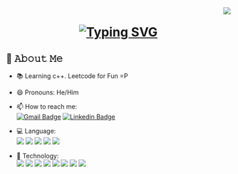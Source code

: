 <img align="right" src="https://visitor-badge.laobi.icu/badge?page_id=wongzc.wongzc">

<h1 align="center">
<a href="https://git.io/typing-svg">
 <img src="https://readme-typing-svg.herokuapp.com?font=Inter&size=28&duration=4000&pause=1000&color=1DF7A5&width=435&lines=Hello+There!!+;This+is+Zhao+Cai+%E2%9C%8C%EF%B8%8F;Nice+to+meet+you%F0%9F%98%81" alt="Typing SVG" />
</a>
</h1>

## 📖 𝙰𝚋𝚘𝚞𝚝 𝙼𝚎
- 📚 Learning c++. Leetcode for Fun =P
- 😄 Pronouns: He/Him
- 📫 How to reach me: <br> [![Gmail Badge](https://img.shields.io/badge/-wzclalala@gmail.com-c14438?style=flat-square&logo=Gmail&logoColor=white&link=mailto:wzclalala@gmail.com)](wzclalala@gmail.com) [![Linkedin Badge](https://img.shields.io/badge/-ZhaoCai-blue?style=flat-square&logo=Linkedin&logoColor=white&link=https://www.linkedin.com/in/zhao-cai-wong/)](https://www.linkedin.com/in/zhao-cai-wong/)
- 💻 Language: <br> <img src="https://img.shields.io/badge/Python-FFD43B?style=for-the-badge&logo=python&logoColor=blue"
                    /> <img src="https://img.shields.io/badge/HTML5-E34F26?style=for-the-badge&logo=html5&logoColor=white" 
                       /> <img src="https://img.shields.io/badge/JavaScript-323330?style=for-the-badge&logo=javascript&logoColor=F7DF1E" 
                           /> <img src="https://img.shields.io/badge/typescript-%23007ACC.svg?style=for-the-badge&logo=typescript&logoColor=white" 
                               /> <img src="https://img.shields.io/badge/-GraphQL-E10098?style=for-the-badge&logo=graphql&logoColor=white"
                                   />
                   
- 🚀 Technology: <br><img src="https://img.shields.io/badge/PyTorch-EE4C2C?style=for-the-badge&logo=pytorch&logoColor=white" 
                     /> <img src="https://img.shields.io/badge/TensorFlow-FF6F00?style=for-the-badge&logo=tensorflow&logoColor=white" 
                         /> <img src="https://img.shields.io/badge/Amazon_AWS-FF9900?style=for-the-badge&logo=amazonaws&logoColor=white" 
                             /> <img src="https://img.shields.io/badge/MySQL-005C84?style=for-the-badge&logo=mysql&logoColor=white" 
                                 /> <img src="https://img.shields.io/badge/Selenium-43B02A?style=for-the-badge&logo=Selenium&logoColor=white"
                                     /> <img src="https://img.shields.io/badge/Jira-0052CC?style=for-the-badge&logo=Jira&logoColor=white" 
                                         /> <img src="https://img.shields.io/badge/Django-092E20?style=for-the-badge&logo=django&logoColor=green" 
                                             /> <img src="https://img.shields.io/badge/react-%2320232a.svg?style=for-the-badge&logo=react&logoColor=%2361DAFB" 
                                                /> 

